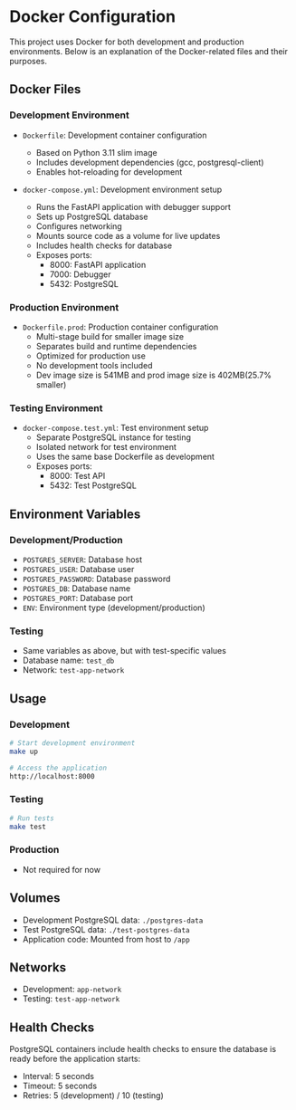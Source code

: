# Docker Configuration

This project uses Docker for both development and production environments. Below is an explanation of the Docker-related files and their purposes.

## Docker Files

### Development Environment

- `Dockerfile`: Development container configuration

  - Based on Python 3.11 slim image
  - Includes development dependencies (gcc, postgresql-client)
  - Enables hot-reloading for development

- `docker-compose.yml`: Development environment setup
  - Runs the FastAPI application with debugger support
  - Sets up PostgreSQL database
  - Configures networking
  - Mounts source code as a volume for live updates
  - Includes health checks for database
  - Exposes ports:
    - 8000: FastAPI application
    - 7000: Debugger
    - 5432: PostgreSQL

### Production Environment

- `Dockerfile.prod`: Production container configuration
  - Multi-stage build for smaller image size
  - Separates build and runtime dependencies
  - Optimized for production use
  - No development tools included
  - Dev image size is 541MB and prod image size is 402MB(25.7% smaller)

### Testing Environment

- `docker-compose.test.yml`: Test environment setup
  - Separate PostgreSQL instance for testing
  - Isolated network for test environment
  - Uses the same base Dockerfile as development
  - Exposes ports:
    - 8000: Test API
    - 5432: Test PostgreSQL

## Environment Variables

### Development/Production

- `POSTGRES_SERVER`: Database host
- `POSTGRES_USER`: Database user
- `POSTGRES_PASSWORD`: Database password
- `POSTGRES_DB`: Database name
- `POSTGRES_PORT`: Database port
- `ENV`: Environment type (development/production)

### Testing

- Same variables as above, but with test-specific values
- Database name: `test_db`
- Network: `test-app-network`

## Usage

### Development

```bash
# Start development environment
make up

# Access the application
http://localhost:8000
```

### Testing

```bash
# Run tests
make test
```

### Production

- Not required for now

## Volumes

- Development PostgreSQL data: `./postgres-data`
- Test PostgreSQL data: `./test-postgres-data`
- Application code: Mounted from host to `/app`

## Networks

- Development: `app-network`
- Testing: `test-app-network`

## Health Checks

PostgreSQL containers include health checks to ensure the database is ready before the application starts:

- Interval: 5 seconds
- Timeout: 5 seconds
- Retries: 5 (development) / 10 (testing)
